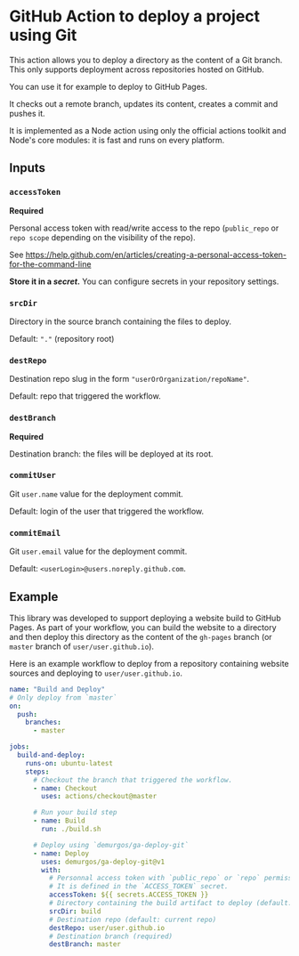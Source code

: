 # GitHub Action to deploy a project using Git

This action allows you to deploy a directory as the content of a Git branch.
This only supports deployment across repositories hosted on GitHub.

You can use it for example to deploy to GitHub Pages.

It checks out a remote branch, updates its content, creates a commit and pushes
it.

It is implemented as a Node action using only the official actions toolkit and
Node's core modules: it is fast and runs on every platform.

## Inputs

### `accessToken`

**Required**

Personal access token with read/write access to the repo (`public_repo` or
`repo scope` depending on the visibility of the repo).

See <https://help.github.com/en/articles/creating-a-personal-access-token-for-the-command-line>

**Store it in a _secret_.** You can configure secrets in your repository settings.

### `srcDir`

Directory in the source branch containing the files to deploy.

Default: `"."` (repository root)

### `destRepo`

Destination repo slug in the form `"userOrOrganization/repoName"`.

Default: repo that triggered the workflow.

### `destBranch`

**Required**

Destination branch: the files will be deployed at its root.

### `commitUser`

Git `user.name` value for the deployment commit.

Default: login of the user that triggered the workflow.

### `commitEmail`

Git `user.email` value for the deployment commit.

Default: `<userLogin>@users.noreply.github.com`.

## Example

This library was developed to support deploying a website build to GitHub Pages.
As part of your workflow, you can build the website to a directory and then
deploy this directory as the content of the `gh-pages` branch (or `master`
branch of `user/user.github.io`).

Here is an example workflow to deploy from a repository containing website
sources and deploying to `user/user.github.io`.

```yml
name: "Build and Deploy"
# Only deploy from `master`
on:
  push:
    branches:
      - master

jobs:
  build-and-deploy:
    runs-on: ubuntu-latest
    steps:
      # Checkout the branch that triggered the workflow.
      - name: Checkout
        uses: actions/checkout@master

      # Run your build step
      - name: Build
        run: ./build.sh

      # Deploy using `demurgos/ga-deploy-git`
      - name: Deploy
        uses: demurgos/ga-deploy-git@v1
        with:
          # Personnal access token with `public_repo` or `repo` permission (required)
          # It is defined in the `ACCESS_TOKEN` secret.
          accessToken: ${{ secrets.ACCESS_TOKEN }}
          # Directory containing the build artifact to deploy (default: repo root)
          srcDir: build
          # Destination repo (default: current repo)
          destRepo: user/user.github.io
          # Destination branch (required)
          destBranch: master
```
